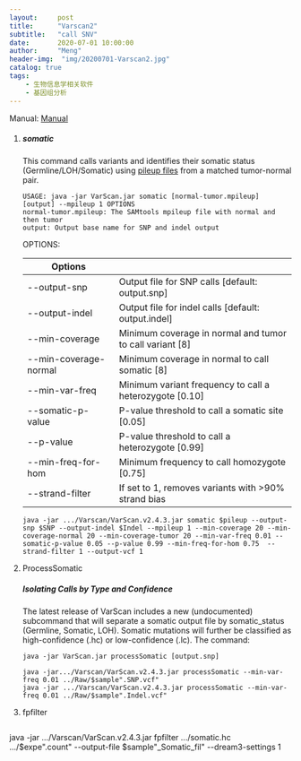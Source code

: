 ```yaml
---
layout:     post
title:      "Varscan2"
subtitle:   "call SNV"
date:       2020-07-01 10:00:00
author:     "Meng"
header-img:  "img/20200701-Varscan2.jpg"
catalog: true
tags:
    - 生物信息学相关软件
    - 基因组分析
---
```



Manual: [Manual](http://varscan.sourceforge.net/using-varscan.html)

1. ##### somatic

   This command calls variants and identifies their somatic status (Germline/LOH/Somatic) using [pileup files](http://varscan.sourceforge.net/using-varscan.html#pileup-howto) from a matched tumor-normal pair.

   ```shell
   USAGE: java -jar VarScan.jar somatic [normal-tumor.mpileup] [output] --mpileup 1 OPTIONS
   normal-tumor.mpileup: The SAMtools mpileup file with normal and then tumor
   output: Output base name for SNP and indel output
   ```

   OPTIONS:

   | Options               |                                                          |
   | --------------------- | -------------------------------------------------------- |
   | --output-snp          | Output file for SNP calls [default: output.snp]          |
   | --output-indel        | Output file for indel calls [default: output.indel]      |
   | --min-coverage        | Minimum coverage in normal and tumor to call variant [8] |
   | --min-coverage-normal | Minimum coverage in normal to call somatic [8]           |
   | --min-var-freq        | Minimum variant frequency to call a heterozygote [0.10]  |
   | --somatic-p-value     | P-value threshold to call a somatic site [0.05]          |
   | --p-value             | P-value threshold to call a heterozygote [0.99]          |
   | --min-freq-for-hom    | Minimum frequency to call homozygote [0.75]              |
   | --strand-filter       | If set to 1, removes variants with >90% strand bias      |

   ```shell
   java -jar .../Varscan/VarScan.v2.4.3.jar somatic $pileup --output-snp $SNP --output-indel $Indel --mpileup 1 --min-coverage 20 --min-coverage-normal 20 --min-coverage-tumor 20 --min-var-freq 0.01 --somatic-p-value 0.05 --p-value 0.99 --min-freq-for-hom 0.75  --strand-filter 1 --output-vcf 1
   ```


2. ProcessSomatic

   ##### Isolating Calls by Type and Confidence

   The latest release of VarScan includes a new (undocumented) subcommand that will separate a somatic output file by somatic_status (Germline, Somatic, LOH). Somatic mutations will further be classified as high-confidence (.hc) or low-confidence (.lc). The command:

   ```
   java -jar VarScan.jar processSomatic [output.snp]
   ```

   ```shell
   java -jar.../Varscan/VarScan.v2.4.3.jar processSomatic --min-var-freq 0.01 ../Raw/$sample".SNP.vcf"
   java -jar .../Varscan/VarScan.v2.4.3.jar processSomatic --min-var-freq 0.01 ../Raw/$sample".Indel.vcf"
   ```

3. fpfilter

   ```shell
java -jar .../Varscan/VarScan.v2.4.3.jar fpfilter .../somatic.hc .../$expe".count" --output-file $sample"_Somatic_fil" --dream3-settings 1 
   ```





